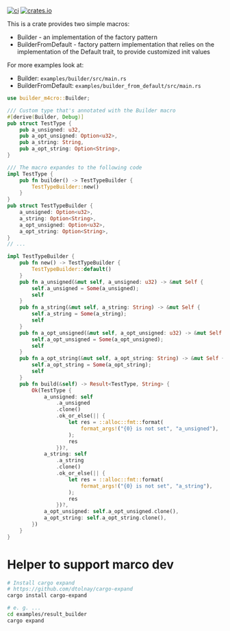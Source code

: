 [![ci](https://github.com/OkieOth/rs_observable/actions/workflows/rust.yml/badge.svg)](https://github.com/OkieOth/rs_builder_m4cro/actions/workflows/rust.yml)
[![crates.io](https://img.shields.io/crates/v/builder_m4cro.svg)](https://crates.io/crates/builder_m4cro)

This is a crate provides two simple macros:
* Builder - an implementation of the factory pattern
* BuilderFromDefault - factory pattern implementation that relies on the
    implementation of the Default trait, to provide customized init values


For more examples look at:
* Builder: `examples/builder/src/main.rs`
* BuilderFromDefault: `examples/builder_from_default/src/main.rs`

```rust
use builder_m4cro::Builder;

/// Custom type that's annotated with the Builder macro
#[derive(Builder, Debug)]
pub struct TestType {
    pub a_unsigned: u32,
    pub a_opt_unsigned: Option<u32>,
    pub a_string: String,
    pub a_opt_string: Option<String>,
}

/// The macro expandes to the following code
impl TestType {
    pub fn builder() -> TestTypeBuilder {
        TestTypeBuilder::new()
    }
}
pub struct TestTypeBuilder {
    a_unsigned: Option<u32>,
    a_string: Option<String>,
    a_opt_unsigned: Option<u32>,
    a_opt_string: Option<String>,
}
// ...

impl TestTypeBuilder {
    pub fn new() -> TestTypeBuilder {
        TestTypeBuilder::default()
    }
    pub fn a_unsigned(&mut self, a_unsigned: u32) -> &mut Self {
        self.a_unsigned = Some(a_unsigned);
        self
    }
    pub fn a_string(&mut self, a_string: String) -> &mut Self {
        self.a_string = Some(a_string);
        self
    }
    pub fn a_opt_unsigned(&mut self, a_opt_unsigned: u32) -> &mut Self {
        self.a_opt_unsigned = Some(a_opt_unsigned);
        self
    }
    pub fn a_opt_string(&mut self, a_opt_string: String) -> &mut Self {
        self.a_opt_string = Some(a_opt_string);
        self
    }
    pub fn build(&self) -> Result<TestType, String> {
        Ok(TestType {
            a_unsigned: self
                .a_unsigned
                .clone()
                .ok_or_else(|| {
                    let res = ::alloc::fmt::format(
                        format_args!("{0} is not set", "a_unsigned"),
                    );
                    res
                })?,
            a_string: self
                .a_string
                .clone()
                .ok_or_else(|| {
                    let res = ::alloc::fmt::format(
                        format_args!("{0} is not set", "a_string"),
                    );
                    res
                })?,
            a_opt_unsigned: self.a_opt_unsigned.clone(),
            a_opt_string: self.a_opt_string.clone(),
        })
    }
}
```


# Helper to support marco dev

```bash
# Install cargo expand
# https://github.com/dtolnay/cargo-expand
cargo install cargo-expand

# e. g. ...
cd examples/result_builder
cargo expand
```